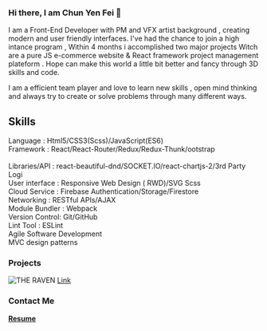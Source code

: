 ### Hi there, I am Chun Yen Fei  👋 

I am a Front-End Developer with PM and VFX artist background , creating modern and user friendly interfaces.
I've had the chance to join a high intance program , Within 4 months i accomplished two major projects 
Witch are a pure JS e-commerce website & React framework project management plateform .
Hope can make this world a little bit better and fancy through 3D skills and code.

I am a efficient team player and love to learn new skills , open mind thinking and always try to create or solve problems 
through many different ways.

## Skills 
Language       : Html5/CSS3(Scss)/JavaScript(ES6)<br>
Framework      : React/React-Router/Redux/Redux-Thunk/ootstrap <br>                           
Libraries/API  : react-beautiful-dnd/SOCKET.IO/react-chartjs-2/3rd Party Logi<br>
User interface : Responsive Web Design ( RWD)/SVG Scss<br>
Cloud Service  : Firebase Authentication/Storage/Firestore<br>
Networking     : RESTful APIs/AJAX<br> 
Module Bundler : Webpack<br>
Version Control: Git/GitHub<br>
Lint Tool      : ESLint<br>
Agile Software Development<br>
MVC design patterns

### Projects
![THE RAVEN](https://media.giphy.com/media/xqT3goUqtnLFBFeVce/giphy.gif) [Link](https://the-raven-a298b.web.app/) 


### Contact Me


**[Resume](https://www.cakeresume.com/eric-fei)**
